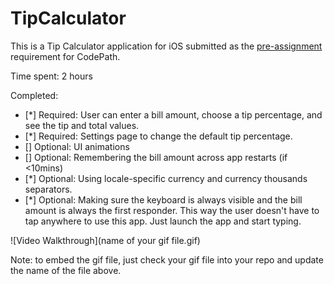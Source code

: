 # TipCalculator

This is a Tip Calculator application for iOS submitted as the [pre-assignment](https://gist.github.com/timothy1ee/7747214) requirement for CodePath.

Time spent: 2 hours

Completed:

* [*] Required: User can enter a bill amount, choose a tip percentage, and see the tip and total values.
* [*] Required: Settings page to change the default tip percentage.
* [] Optional: UI animations
* [] Optional: Remembering the bill amount across app restarts (if <10mins)
* [*] Optional: Using locale-specific currency and currency thousands separators.
* [*] Optional: Making sure the keyboard is always visible and the bill amount is always the first responder. This way the user doesn't have to tap anywhere to use this app. Just launch the app and start typing.

![Video Walkthrough](name of your gif file.gif)

Note: to embed the gif file, just check your gif file into your repo and update the name of the file above.

